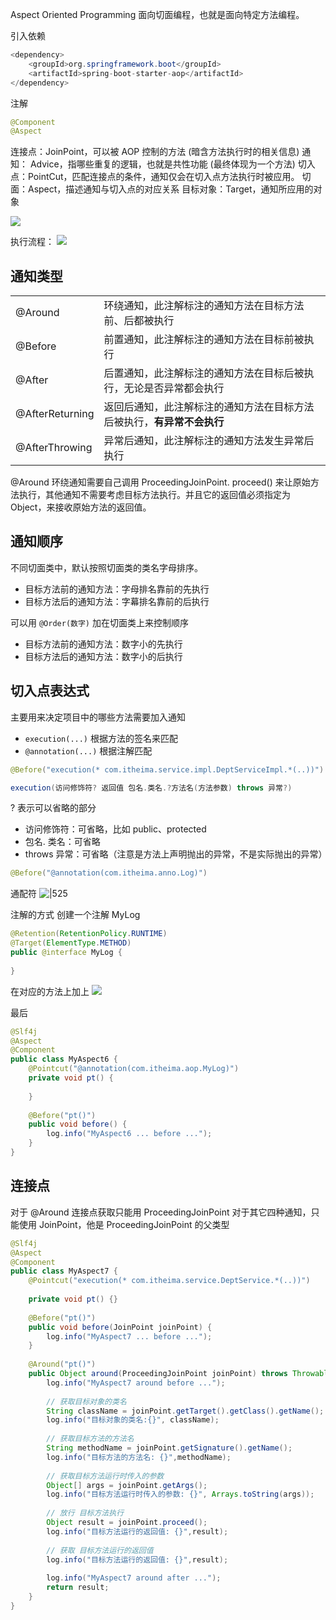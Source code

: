 
Aspect Oriented Programming 面向切面编程，也就是面向特定方法编程。

引入依赖
```java
<dependency>  
    <groupId>org.springframework.boot</groupId>  
    <artifactId>spring-boot-starter-aop</artifactId>  
</dependency>
```

注解
```java
@Component
@Aspect
```

连接点：JoinPoint，可以被 AOP 控制的方法 (暗含方法执行时的相关信息)
通知： Advice，指哪些重复的逻辑，也就是共性功能 (最终体现为一个方法)
切入点：PointCut，匹配连接点的条件，通知仅会在切入点方法执行时被应用。
切面：Aspect，描述通知与切入点的对应关系
目标对象：Target，通知所应用的对象

![](https://typora-birdy.oss-cn-guangzhou.aliyuncs.com/20250117142511.png)

执行流程：
![](https://typora-birdy.oss-cn-guangzhou.aliyuncs.com/20250117142616.png)

## 通知类型

|                 |                                       |
| --------------- | ------------------------------------- |
| @Around         | 环绕通知，此注解标注的通知方法在目标方法前、后都被执行           |
| @Before         | 前置通知，此注解标注的通知方法在目标前被执行                |
| @After          | 后置通知，此注解标注的通知方法在目标后被执行，无论是否异常都会执行     |
| @AfterReturning | 返回后通知，此注解标注的通知方法在目标方法后被执行，**有异常不会执行** |
| @AfterThrowing  | 异常后通知，此注解标注的通知方法发生异常后执行               |

@Around 环绕通知需要自己调用 ProceedingJoinPoint. proceed() 来让原始方法执行，其他通知不需要考虑目标方法执行。并且它的返回值必须指定为 Object，来接收原始方法的返回值。

## 通知顺序
不同切面类中，默认按照切面类的类名字母排序。
- 目标方法前的通知方法：字母排名靠前的先执行
- 目标方法后的通知方法：字幕排名靠前的后执行

可以用 `@Order(数字)` 加在切面类上来控制顺序
- 目标方法前的通知方法：数字小的先执行
- 目标方法后的通知方法：数字小的后执行

## 切入点表达式
主要用来决定项目中的哪些方法需要加入通知

- `execution(...)` 根据方法的签名来匹配
- `@annotation(...)` 根据注解匹配

```java
@Before("execution(* com.itheima.service.impl.DeptServiceImpl.*(..))")
```

```java
execution(访问修饰符? 返回值 包名.类名.?方法名(方法参数) throws 异常?)
```
? 表示可以省略的部分
- 访问修饰符：可省略，比如 public、protected
- 包名. 类名：可省略
- throws 异常：可省略（注意是方法上声明抛出的异常，不是实际抛出的异常）

```java
@Before("@annotation(com.itheima.anno.Log)")
```

通配符
![|525](https://typora-birdy.oss-cn-guangzhou.aliyuncs.com/20250117154504.png)


注解的方式
创建一个注解 MyLog
```java
@Retention(RetentionPolicy.RUNTIME)  
@Target(ElementType.METHOD)  
public @interface MyLog {  
  
}
```

在对应的方法上加上
![](https://typora-birdy.oss-cn-guangzhou.aliyuncs.com/20250117155711.png)

最后
```java
@Slf4j  
@Aspect  
@Component  
public class MyAspect6 {  
    @Pointcut("@annotation(com.itheima.aop.MyLog)")  
    private void pt() {  
  
    }  
  
    @Before("pt()")  
    public void before() {  
        log.info("MyAspect6 ... before ...");  
    }  
}
```

## 连接点
对于 @Around 连接点获取只能用 ProceedingJoinPoint
对于其它四种通知，只能使用 JoinPoint，他是 ProceedingJoinPoint 的父类型
```java
@Slf4j  
@Aspect  
@Component  
public class MyAspect7 {  
    @Pointcut("execution(* com.itheima.service.DeptService.*(..))")  
  
    private void pt() {}  
  
    @Before("pt()")  
    public void before(JoinPoint joinPoint) {  
        log.info("MyAspect7 ... before ...");  
    }  
  
    @Around("pt()")  
    public Object around(ProceedingJoinPoint joinPoint) throws Throwable {  
        log.info("MyAspect7 around before ...");  
  
        // 获取目标对象的类名  
        String className = joinPoint.getTarget().getClass().getName();  
        log.info("目标对象的类名:{}", className);  
  
        // 获取目标方法的方法名  
        String methodName = joinPoint.getSignature().getName();  
        log.info("目标方法的方法名: {}",methodName);  
  
        // 获取目标方法运行时传入的参数  
        Object[] args = joinPoint.getArgs();  
        log.info("目标方法运行时传入的参数: {}", Arrays.toString(args));  
  
        // 放行 目标方法执行  
        Object result = joinPoint.proceed();  
        log.info("目标方法运行的返回值: {}",result);  
  
        // 获取 目标方法运行的返回值  
        log.info("目标方法运行的返回值: {}",result);  
  
        log.info("MyAspect7 around after ...");  
        return result;  
    }  
}
```

